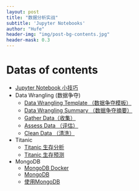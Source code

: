 ```yaml
---
layout: post
title: "数据分析实战"
subtitle: 'Jupyter Notebooks'
author: "Hufe"
header-img: "img/post-bg-contents.jpg"
header-mask: 0.3
---
```


# Datas of contents

* [Jupyter Notebook 小技巧](https://nbviewer.jupyter.org/github/hufe09/pydata_practice/blob/master/analysis/10-simple-hacks-to-speed-up-your-data-analysis-in-python.ipynb)
* Data Wrangling (数据争夺)
  * [Data Wrangling Template （数据争夺模板）](https://nbviewer.jupyter.org/github/hufe09/pydata_practice/blob/master/data_wrangling/data_wrangling_template.ipynb)
  * [Data Wrangling Summary （数据争夺摘要）](https://nbviewer.jupyter.org/github/hufe09/pydata_practice/blob/master/data_wrangling/data_wrangling_summary.ipynb)
  * [Gather Data（收集）](https://nbviewer.jupyter.org/github/hufe09/pydata_practice/blob/master/data_wrangling/Gather/Gathering.ipynb)
  * [Assess Data （评估）](https://nbviewer.jupyter.org/github/hufe09/pydata_practice/blob/master/data_wrangling/Assess/Assessing.ipynb)
  * [Clean Data （清洗）](https://nbviewer.jupyter.org/github/hufe09/pydata_practice/blob/master/data_wrangling/Clean/Cleaning.ipynb)
* Titanic
  * [Titanic 生存分析](https://nbviewer.jupyter.org/github/hufe09/pydata_practice/blob/master/analysis/titanic/titanic_data_analysis.ipynb)
  * [Titanic 生存预测](https://nbviewer.jupyter.org/github/hufe09/pydata_practice/blob/master/analysis/titanic/titanic_decision_tree.ipynb)
* MongoDB
  * [MongoDB Docker](https://nbviewer.jupyter.org/github/hufe09/pydata_practice/blob/master/mongodb/mongo_docker.ipynb)
  * [MongoDB](https://nbviewer.jupyter.org/github/hufe09/pydata_practice/blob/master/mongodb/MongoDB.ipynb)
  * [使用MongoDB](https://nbviewer.jupyter.org/github/hufe09/pydata_practice/blob/master/mongodb/mongo_use.ipynb)

